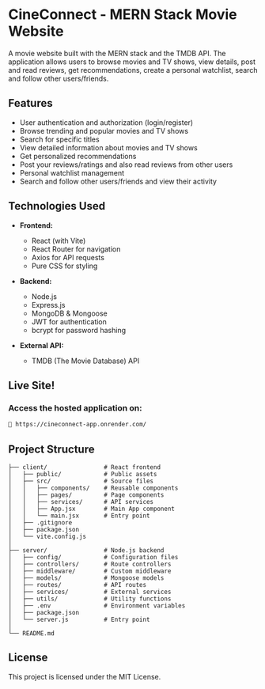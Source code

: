 # CineConnect - MERN Stack Movie Website

A movie website built with the MERN stack and the TMDB API. The application allows users to browse movies and TV shows, view details, post and read reviews, get recommendations, create a personal watchlist, search and follow other users/friends.

## Features

- User authentication and authorization (login/register)
- Browse trending and popular movies and TV shows
- Search for specific titles
- View detailed information about movies and TV shows
- Get personalized recommendations
- Post your reviews/ratings and also read reviews from other users
- Personal watchlist management
- Search and follow other users/friends and view their activity

## Technologies Used

- **Frontend:**

  - React (with Vite)
  - React Router for navigation
  - Axios for API requests
  - Pure CSS for styling 

- **Backend:**

  - Node.js
  - Express.js
  - MongoDB & Mongoose
  - JWT for authentication
  - bcrypt for password hashing

- **External API:**
  - TMDB (The Movie Database) API


## Live Site!

### Access the hosted application on:

```bash
🔗 https://cineconnect-app.onrender.com/
```

## Project Structure

```
├── client/                # React frontend
│   ├── public/            # Public assets
│   ├── src/               # Source files
│   │   ├── components/    # Reusable components
│   │   ├── pages/         # Page components
│   │   ├── services/      # API services
│   │   ├── App.jsx        # Main App component
│   │   └── main.jsx       # Entry point
│   ├── .gitignore
│   ├── package.json
│   └── vite.config.js
│
├── server/                # Node.js backend
│   ├── config/            # Configuration files
│   ├── controllers/       # Route controllers
│   ├── middleware/        # Custom middleware
│   ├── models/            # Mongoose models
│   ├── routes/            # API routes
│   ├── services/          # External services
│   ├── utils/             # Utility functions
│   ├── .env               # Environment variables
│   ├── package.json
│   └── server.js          # Entry point
│
└── README.md
```

## License

This project is licensed under the MIT License.
